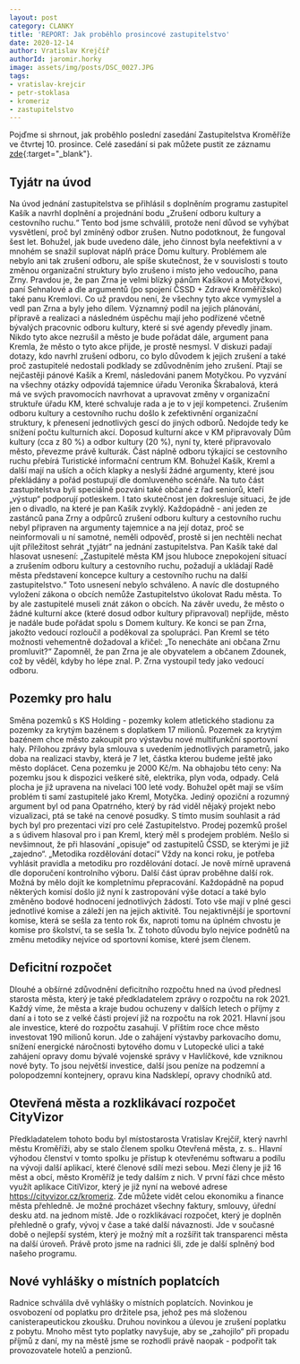 ```yaml
---
layout: post
category: CLANKY
title: 'REPORT: Jak proběhlo prosincové zastupitelstvo'
date: 2020-12-14
author: Vratislav Krejčíř
authorId: jaromir.horky
image: assets/img/posts/DSC_0027.JPG
tags: 
- vratislav-krejcir
- petr-stoklasa
- kromeriz
- zastupitelstvo
---
```


Pojďme si shrnout, jak proběhlo poslední zasedání Zastupitelstva Kroměříže ve čtvrtej 10. prosince. Celé zasedání si pak můžete pustit ze záznamu [zde](https://www.youtube.com/watch?v=Dnh6BnDmFIQ){:target="_blank"}.

## Tyjátr na úvod

Na úvod jednání zastupitelstva se přihlásil s doplněním programu zastupitel Kašík a navrhl doplnění a projednání bodu „Zrušení odboru kultury a cestovního ruchu.“ 
Tento bod jsme schválili, protože není důvod se vyhýbat vysvětlení, proč byl zmíněný odbor zrušen. Nutno podotknout, že fungoval šest let. Bohužel, jak bude uvedeno dále, jeho činnost byla neefektivní a v mnohém se snažil suplovat náplň práce Domu kultury. Problémem ale nebylo ani tak zrušení odboru, ale spíše skutečnost, že v souvislosti s touto změnou organizační struktury bylo zrušeno i místo jeho vedoucího, pana Zrny. 
Pravdou je, že pan Zrna je velmi blízký pánům Kašíkovi a Motyčkovi, paní Sehnalové a dle argumentů (po spojení ČSSD + Zdravé Kroměřížsko) také panu Kremlovi.
Co už pravdou není, že všechny tyto akce vymyslel a vedl pan Zrna a byly jeho dílem. Významný podíl na jejich plánování, přípravě a realizaci a následném úspěchu mají jeho podřízené včetně bývalých pracovnic odboru kultury, které si své agendy převedly jinam. Nikdo tyto akce nezrušil a město je bude pořádat dále, argument pana Kremla, že město o tyto akce přijde, je prostě nesmysl.
V diskuzi padají dotazy, kdo navrhl zrušení odboru, co bylo důvodem k jejich zrušení a také proč zastupitelé nedostali podklady se zdůvodněním jeho zrušení. Ptají se nejčastěji pánové Kašík a Kreml, následováni panem Motyčkou. Po vyzvání na všechny otázky odpovídá tajemnice úřadu Veronika Škrabalová, která má ve svých pravomocích navrhovat a upravovat změny v organizační struktuře úřadu KM, které schvaluje rada a je to v její kompetenci.  Zrušením odboru kultury a cestovního ruchu došlo k zefektivnění organizační struktury, k přenesení jednotlivých gescí do jiných odborů. Nedojde tedy ke snížení počtu kulturních akcí. Doposud kulturní akce v KM připravovaly Dům kultury (cca z 80 %) a odbor kultury (20 %), nyní ty, které připravovalo město, převezme právě kulturák. Část náplně odboru týkající se cestovního ruchu přebírá Turistické informační centrum KM.  Bohužel Kašík, Kreml a další mají na uších a očích klapky a neslyší žádné argumenty, které jsou překládány a pořád postupují dle domluveného scénáře. Na tuto část zastupitelstva byli speciálně pozváni také občané z řad seniorů, kteří „výstup“ podporují potleskem. I tato skutečnost jen dokresluje situaci, že jde jen o divadlo, na které je pan Kašík zvyklý.
Každopádně - ani jeden ze zastánců pana Zrny a odpůrců zrušení odboru kultury a cestovního ruchu nebyl připraven na argumenty tajemnice a na její dotaz, proč se neinformovali u ní samotné, neměli odpověď, prostě si jen nechtěli nechat ujít příležitost sehrát „tyjátr“ na jednání zastupitelstva.
Pan Kašík také dal hlasovat usnesení: „Zastupitelé města KM jsou hluboce znepokojení situací a zrušením odboru kultury a cestovního ruchu, požadují a ukládají Radě města představení koncepce kultury a cestovního ruchu na další zastupitelstvo.“ Toto usnesení nebylo schváleno. A navíc dle dostupného vyložení zákona o obcích nemůže Zastupitelstvo úkolovat Radu města. To by ale zastupitelé museli znát zákon o obcích.
Na závěr uvedu, že město o žádné kulturní akce (které dosud odbor kultury připravoval) nepřijde, město je nadále bude pořádat spolu s Domem kultury.
Ke konci se pan Zrna, jakožto vedoucí rozloučil a poděkoval za spolupráci. Pan Kreml se této možnosti vehementně dožadoval a křičel: „To nenecháte ani občana Zrnu promluvit?“ Zapomněl, že pan Zrna je ale obyvatelem a občanem Zdounek, což by věděl, kdyby ho lépe znal. P. Zrna vystoupil tedy jako vedoucí odboru.

## Pozemky pro halu
Směna pozemků s KS Holding -  pozemky kolem atletického stadionu za pozemky za krytým bazénem s doplatkem 17 milionů. Pozemek za krytým bazénem chce město zakoupit pro výstavbu nové multifunkční sportovní haly. Přílohou zprávy byla smlouva s uvedením jednotlivých parametrů, jako doba na realizaci stavby, která je 7 let, částka kterou budeme ještě jako město doplácet. Cena pozemku je 2000 Kč/m. Na obhajobu této ceny: Na pozemku jsou k dispozici veškeré sítě, elektrika, plyn voda, odpady. Celá plocha je již upravena na nivelaci 100 leté vody. 
Bohužel opět mají se vším problém ti samí zastupitelé jako Kreml, Motyčka. Jediný opoziční a rozumný argument byl od pana Opatrného, který by rád viděl nějaký projekt nebo vizualizaci, ptá se také na cenové posudky. S tímto musím souhlasit a rád bych byl pro prezentaci vizí pro celé Zastupitelstvo. 
Prodej pozemků prošel a s údivem hlasoval pro i pan Kreml, který měl s prodejem problém. Nešlo si nevšimnout, že při hlasování „opisuje“ od zastupitelů ČSSD, se kterými je již „zajedno“.
„Metodika rozdělování dotací“
Vždy na konci roku, je potřeba vyhlásit pravidla a metodiku pro rozdělování dotací. Je nově mírně upravená dle doporučení kontrolního výboru. Další část úprav proběhne další rok. Možná by mělo dojít ke kompletnímu přepracování.
Každopádně na popud některých komisí došlo již nyní k zastropování výše dotací a také bylo změněno bodové hodnocení jednotlivých žádostí. Toto vše mají v plné gesci jednotlivé komise a záleží jen na jejich aktivitě. Tou nejaktivnější je sportovní komise, která se sešla za tento rok 6x, naproti tomu na úplném chvostu je komise pro školství, ta se sešla 1x. Z tohoto důvodu bylo nejvíce podnětů na změnu metodiky nejvíce od sportovní komise, které jsem členem.

## Deficitní rozpočet
Dlouhé a obšírné zdůvodnění deficitního rozpočtu hned na úvod přednesl starosta města, který je také předkladatelem zprávy o rozpočtu na rok 2021. Každý víme, že města a kraje budou ochuzeny v dalších letech o příjmy z daní a i toto se z velké části projeví již na rozpočtu na rok 2021. 
Hlavní jsou ale investice, které do rozpočtu zasahují. V příštím roce chce město investovat 190 milionů korun. Jde o zahájení výstavby parkovacího domu, snížení energické náročnosti bytového domu v Lutopecké ulici a také zahájení opravy domu bývalé vojenské správy v Havlíčkové, kde vzniknou nové byty. To jsou největší investice, další jsou peníze na podzemní a polopodzemní kontejnery, opravu kina Nadsklepí, opravy chodníků atd. 

## Otevřená města a rozklikávací rozpočet CityVizor
Předkladatelem tohoto bodu byl místostarosta Vratislav Krejčíř, který navrhl městu Kroměříži, aby se stalo členem spolku Otevřená města, z. s.. Hlavní výhodou členství v tomto spolku je přístup k otevřenému softwaru a podílu na vývoji další aplikací, které členové sdílí mezi sebou. Mezi členy je již 16 měst a obcí, město Kroměříž je tedy dalším z nich. 
V první fázi chce město využít aplikace CitiVizor, který je již nyní na webové adrese https://cityvizor.cz/kromeriz. Zde můžete vidět celou ekonomiku a finance města přehledně. Je možné procházet všechny faktury, smlouvy, úřední desku atd. na jednom místě. Jde o rozklikávací rozpočet, který je doplněn přehledně o grafy, vývoj v čase a také další návaznosti. Jde v současné době o nejlepší systém, který je možný mít a rozšířit tak transparenci města na další úroveň. Právě proto jsme na radnici šli, zde je další splněný bod našeho programu.

## Nové vyhlášky o místních poplatcích
Radnice schválila dvě vyhlášky o místních poplatcích. Novinkou je osvobození od poplatku pro držitele psa, jehož pes má složenou canisterapeutickou zkoušku. Druhou novinkou a úlevou je zrušení poplatku z pobytu. Mnoho měst tyto poplatky navyšuje, aby se „zahojilo“ při propadu příjmů z daní, my na městě jsme se rozhodli právě naopak - podpořit tak provozovatele hotelů a penzionů.
